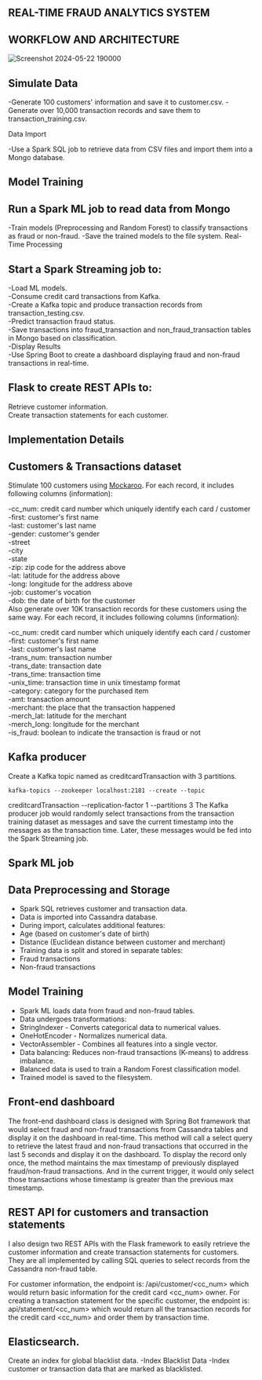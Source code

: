 ## REAL-TIME FRAUD ANALYTICS SYSTEM

## WORKFLOW AND ARCHITECTURE


![Screenshot 2024-05-22 190000](https://github.com/Noble-mungu/RTFS/assets/64100418/4a7d9277-d6c9-4e64-9762-053005911d20)


## Simulate Data

-Generate 100 customers' information and save it to customer.csv.
-Generate over 10,000 transaction records and save them to transaction_training.csv.

Data Import

-Use a Spark SQL job to retrieve data from CSV files and import them into a Mongo database.

## Model Training

## Run a Spark ML job to read data from Mongo
-Train models (Preprocessing and Random Forest) to classify transactions as fraud or non-fraud.
-Save the trained models to the file system.
Real-Time Processing

## Start a Spark Streaming job to:
-Load ML models.</br>
-Consume credit card transactions from Kafka.</br>
-Create a Kafka topic and produce transaction records from transaction_testing.csv.</br>
-Predict transaction fraud status.</br>
-Save transactions into fraud_transaction and non_fraud_transaction tables in Mongo based on classification.</br>
-Display Results</br>
-Use Spring Boot to create a dashboard displaying fraud and non-fraud transactions in real-time.</br>

## Flask to create REST APIs to:
Retrieve customer information.</br>
Create transaction statements for each customer.</br>

## Implementation Details
## Customers & Transactions dataset
Stimulate 100 customers using [Mockaroo](https://www.mockaroo.com/). For each record, it includes following columns (information):</br>

-cc_num: credit card number which uniquely identify each card / customer</br>
-first: customer's first name</br>
-last: customer's last name</br>
-gender: customer's gender</br>
-street</br>
-city</br>
-state</br>
-zip: zip code for the address above</br>
-lat: latitude for the address above</br>
-long: longitude for the address above</br>
-job: customer's vocation</br>
-dob: the date of birth for the customer</br>
Also generate over 10K transaction records for these customers using the same way. For each record, it includes following columns (information):</br>

-cc_num: credit card number which uniquely identify each card / customer</br>
-first: customer's first name</br>
-last: customer's last name</br>
-trans_num: transaction number</br>
-trans_date: transaction date</br>
-trans_time: transaction time</br>
-unix_time: transaction time in unix timestamp format</br>
-category: category for the purchased item</br>
-amt: transaction amount</br>
-merchant: the place that the transaction happened</br>
-merch_lat: latitude for the merchant</br>
-merch_long: longitude for the merchant</br>
-is_fraud: boolean to indicate the transaction is fraud or not</br>


## Kafka producer
Create a Kafka topic named as creditcardTransaction with 3 partitions.
```
kafka-topics --zookeeper localhost:2181 --create --topic 
```
creditcardTransaction  --replication-factor 1 --partitions 3
The Kafka producer job would randomly select transactions from the transaction training dataset as messages and save the current timestamp into the messages as the transaction time. Later, these messages would be fed into the Spark Streaming job.
## Spark ML job
## Data Preprocessing and Storage

* Spark SQL retrieves customer and transaction data.</br>
* Data is imported into Cassandra database.</br>
* During import, calculates additional features:</br>
* Age (based on customer's date of birth)</br>
* Distance (Euclidean distance between customer and merchant)</br>
* Training data is split and stored in separate tables:</br>
* Fraud transactions</br>
* Non-fraud transactions</br>

## Model Training

* Spark ML loads data from fraud and non-fraud tables.</br>
* Data undergoes transformations:</br>
* StringIndexer - Converts categorical data to numerical values.</br>
* OneHotEncoder - Normalizes numerical data.</br>
* VectorAssembler - Combines all features into a single vector.</br>
* Data balancing: Reduces non-fraud transactions (K-means) to address imbalance.</br>
* Balanced data is used to train a Random Forest classification model.</br>
* Trained model is saved to the filesystem.</br>





## Front-end dashboard
The front-end dashboard class is designed with Spring Bot framework that would select fraud and non-fraud transactions from Cassandra tables and display it on the dashboard in real-time. This method will call a select query to retrieve the latest fraud and non-fraud transactions that occurred in the last 5 seconds and display it on the dashboard. To display the record only once, the method maintains the max timestamp of previously displayed fraud/non-fraud transactions. And in the current trigger, it would only select those transactions whose timestamp is greater than the previous max timestamp.

## REST API for customers and transaction statements
I also design two REST APIs with the Flask framework to easily retrieve the customer information and create transaction statements for customers. They are all implemented by calling SQL queries to select records from the Cassandra non-fraud table.

For customer information, the endpoint is: /api/customer/<cc_num> which would return basic information for the credit card <cc_num> owner.
For creating a transaction statement for the specific customer, the endpoint is: api/statement/<cc_num> which would return all the transaction records for the credit card <cc_num> and order them by transaction time.


## Elasticsearch.
Create an index for global blacklist data.
-Index Blacklist Data
-Index customer or transaction data that are marked as blacklisted.


